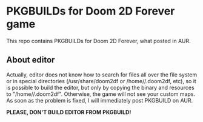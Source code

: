 # PKGBUILDs for Doom 2D Forever game
This repo contains PKGBUILDs for Doom 2D Forever, what posted in AUR.

## About editor
Actually, editor does not know how to search for files all over the file system or in special directories (/usr/share/doom2df or /home/<user>/.doom2df, etc), so it is possible to build the editor, but only by copying the binary and resources to "/home/<user>/.doom2df". Otherwise, the game will not see your custom maps. As soon as the problem is fixed, I will immediately post PKGBUILD on AUR.

**PLEASE, DON'T BUILD EDITOR FROM PKGBUILD!**
